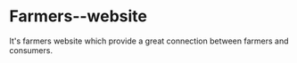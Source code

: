 # Farmers--website
It's farmers website which provide a great connection between farmers and consumers.
